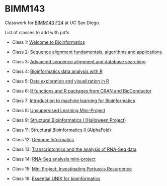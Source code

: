 # BIMM143
Classwork for [BIMM143 F24](https://github.com/nnono1207/bimm143_github/tree/main) at UC San Diego.

List of classes to add with pdfs

- Class 1: [Welcome to Bioinformatics]()

- Class 2: [Sequence alignment fundamentals, algorithms and applications]()

- Class 3: [Advanced sequence alignment and database searching]()

- Class 4: [Bioinformatics data analysis with R]()

- Class 5: [Data exploration and visualization in R](https://github.com/nnono1207/bimm143_github/blob/main/classlab_05_ggplot2/classlab_5_ggplot2.pdf)

- Class 6: [R functions and R packages from CRAN and BioConductor](https://github.com/nnono1207/bimm143_github/blob/main/classlab_06_Rfunctions/HW-Class-6-Question-6.pdf)

- Class 7: [Introduction to machine learning for Bioinformatics](https://github.com/nnono1207/bimm143_github/blob/main/classlab_07_machinelearning/class07.pdf)

- Class 8: [Unsupervised Learning Mini-Project](https://github.com/nnono1207/bimm143_github/blob/main/class08/class8_mini_project.pdf)

- Class 9: [Structural Bioinformatics I (Halloween Project)](https://github.com/nnono1207/bimm143_github/blob/main/classlab09_structuralbioinformatics_1/classlab09_structuralbioinformatics_1.pdf)

- Class 11: [Structural Bioinformatics II (AlphaFold)](https://github.com/nnono1207/bimm143_github/blob/main/classlab11_structuralbioinformatics_2/classlab11_bioinformatics_2.pdf)

- Class 12: [Genome Informatics](https://github.com/nnono1207/bimm143_github/blob/main/classlab12_genomeinformatics/classlab12_genomeinformatics.pdf)

- Class 13: [Transcriptomics and the analysis of RNA-Seq data](https://github.com/nnono1207/bimm143_github/blob/main/classlab13_transcriptomics_rnaseq/classlab_transcriptomics_rnaseq.pdf)

- Class 14: [RNA-Seq analysis mini-project](https://github.com/nnono1207/bimm143_github/blob/main/classlab14_rnaseq_miniproject/classlab14_rnaseq_miniproject.pdf)

- Class 15: [Mini Project: Investigating Pertussis Resurgence]()

- Class 16: [Essential UNIX for bioinformatics]()






